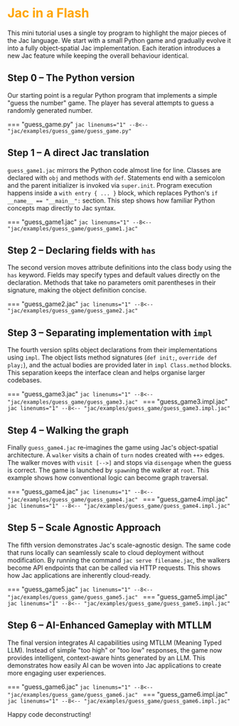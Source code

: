 # <span style="color: orange; font-weight: bold">Jac in a Flash</span>

This mini tutorial uses a single toy program to highlight the major pieces of
the Jac language.  We start with a small Python game and gradually evolve it
into a fully object‑spatial Jac implementation.  Each iteration introduces a new
Jac feature while keeping the overall behaviour identical.

## Step&nbsp;0 – The Python version

Our starting point is a regular Python program that implements a simple "guess
the number" game.  The player has several attempts to guess a randomly generated
number.

=== "guess_game.py"
    ```jac linenums="1"
    --8<-- "jac/examples/guess_game/guess_game.py"
    ```

## Step&nbsp;1 – A direct Jac translation

`guess_game1.jac` mirrors the Python code almost line for line.  Classes are
declared with `obj` and methods with `def`.  Statements end with a semicolon and
the parent initializer is invoked via `super.init`.  Program execution happens
inside a `with entry { ... }` block, which replaces Python's
`if __name__ == "__main__":` section.  This step shows how familiar Python
concepts map directly to Jac syntax.

=== "guess_game1.jac"
    ```jac linenums="1"
    --8<-- "jac/examples/guess_game/guess_game1.jac"
    ```

## Step&nbsp;2 – Declaring fields with `has`

The second version moves attribute definitions into the class body using the
`has` keyword.  Fields may specify types and default values directly on the
declaration.  Methods that take no parameters omit parentheses in their
signature, making the object definition concise.

=== "guess_game2.jac"
    ```jac linenums="1"
    --8<-- "jac/examples/guess_game/guess_game2.jac"
    ```

## Step&nbsp;3 – Separating implementation with `impl`

The fourth version splits object declarations from their implementations using
`impl`.  The object lists method signatures (`def init;`, `override def play;`),
and the actual bodies are provided later in `impl Class.method` blocks.  This
separation keeps the interface clean and helps organise larger codebases.

=== "guess_game3.jac"
    ```jac linenums="1"
    --8<-- "jac/examples/guess_game/guess_game3.jac"
    ```
=== "guess_game3.impl.jac"
    ```jac linenums="1"
    --8<-- "jac/examples/guess_game/guess_game3.impl.jac"
    ```

## Step&nbsp;4 – Walking the graph

Finally `guess_game4.jac` re‑imagines the game using Jac's object‑spatial
architecture.  A `walker` visits a chain of `turn` nodes created with `++>`
edges.  The walker moves with `visit [-->]` and stops via `disengage` when the
guess is correct.  The game is launched by `spawn`ing the walker at `root`.
This example shows how conventional logic can become graph traversal.

=== "guess_game4.jac"
    ```jac linenums="1"
    --8<-- "jac/examples/guess_game/guess_game4.jac"
    ```
=== "guess_game4.impl.jac"
    ```jac linenums="1"
    --8<-- "jac/examples/guess_game/guess_game4.impl.jac"
    ```

## Step&nbsp;5 – Scale Agnostic Approach

The fifth version demonstrates Jac's scale-agnostic design. The same code that runs locally can seamlessly scale to cloud deployment without modification. By running the command `jac serve filename.jac`, the walkers become API endpoints that can be called via HTTP requests. This shows how Jac applications are inherently cloud-ready.

=== "guess_game5.jac"
    ```jac linenums="1"
    --8<-- "jac/examples/guess_game/guess_game5.jac"
    ```
=== "guess_game5.impl.jac"
    ```jac linenums="1"
    --8<-- "jac/examples/guess_game/guess_game5.impl.jac"
    ```

## Step&nbsp;6 – AI-Enhanced Gameplay with MTLLM

The final version integrates AI capabilities using MTLLM (Meaning Typed LLM). Instead of simple "too high" or "too low" responses, the game now provides intelligent, context-aware hints generated by an LLM. This demonstrates how easily AI can be woven into Jac applications to create more engaging user experiences.

=== "guess_game6.jac"
    ```jac linenums="1"
    --8<-- "jac/examples/guess_game/guess_game6.jac"
    ```
=== "guess_game6.impl.jac"
    ```jac linenums="1"
    --8<-- "jac/examples/guess_game/guess_game6.impl.jac"
    ```

Happy code deconstructing!
